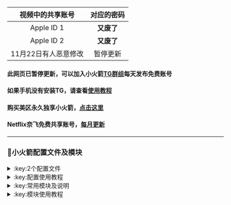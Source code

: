 

| 视频中的共享账号| 对应的密码 |
| :----: | :----: |
| Apple ID 1 | **又废了** | 
| Apple ID 2 | **又废了** | 
| 11月22日有人恶意修改 | 暂停更新 | 


#### 此网页已暂停更新，可以加入小火箭[TG群组](https://t.me/xhjzh "悬停显示")每天发布免费账号
#### 如果手机没有安装TG，请查看[使用教程](https://cxkun.com/sites/151.html/ "悬停显示")
#### 购买美区永久独享小火箭，[点击这里](https://pingguo.id/ "悬停显示")
#### Netflix奈飞免费共享账号，[每月更新](https://cxkun.com/sites/25.html/ "悬停显示")


-------------------------------------------
### :rocket:小火箭配置文件及模块    
  
<details>
  <summary>:key:2个配置文件</summary>   
  
* #### :bell:常用分流规则，支持去广告

```https://raw.githubusercontent.com/Shu-Ji/shadowrocket-anti-ad/master/rules/sr-anti-ad.conf```

```https://raw.githubusercontent.com/deezertidal/shadowrocket-rules/main/shadowrocket_lite.conf```
</details>



<details>
  <summary>:key:配置使用教程</summary>
  
#### :point_down:打开小火箭 点击配置 点击右上角+号  
<img src="https://github.com/deezertidal/shadowrocket-rules/blob/main/IMG/1a.png" width="200px" />

#### :point_down:将[配置文件](https://raw.githubusercontent.com/deezertidal/shadowrocket-rules/main/shadowrocket_lite.conf)的链接地址复制粘贴至输入框并点击下载  
<img src="https://github.com/deezertidal/shadowrocket-rules/blob/main/IMG/2.png" width="200px" />


  #### :point_down:查看底部远程文件找到刚刚下载的链接地址——点击——使用配置。  
<img src="https://github.com/deezertidal/shadowrocket-rules/blob/main/IMG/3.png" width="200px" />
<img src="https://github.com/deezertidal/shadowrocket-rules/blob/main/IMG/4.png" width="200px" /> 

  #### :point_down:点击配置文件右侧ⓘ  
<img src="https://github.com/deezertidal/shadowrocket-rules/blob/main/IMG/5.png" width="200px" />

  #### :point_down:打开HTTPS解密   
<img src="https://github.com/deezertidal/shadowrocket-rules/blob/main/IMG/6.png" width="200px" />

  #### :point_down:生成新证书  
<img src="https://github.com/deezertidal/shadowrocket-rules/blob/main/IMG/7.png" width="200px" />
<img src="https://github.com/deezertidal/shadowrocket-rules/blob/main/IMG/8.png" width="200px" /> 

  #### :point_down:允许安装  
<img src="https://github.com/deezertidal/shadowrocket-rules/blob/main/IMG/9.png" width="200px" />
<img src="https://github.com/deezertidal/shadowrocket-rules/blob/main/IMG/10.png" width="200px" />

  #### :point_down:打开iphone设置 点击已下载的描述文件  
<img src="https://github.com/deezertidal/shadowrocket-rules/blob/main/IMG/11.png" width="200px" />

 #### :point_down:安装描述文件  
<img src="https://github.com/deezertidal/shadowrocket-rules/blob/main/IMG/12.png" width="200px" />
<img src="https://github.com/deezertidal/shadowrocket-rules/blob/main/IMG/13.png" width="200px" />
<img src="https://github.com/deezertidal/shadowrocket-rules/blob/main/IMG/14.png" width="200px" /> 
  
#### :point_down:返回设置 关于手机 拉到底部 点击证书信任设置 
<img src="https://github.com/deezertidal/shadowrocket-rules/blob/main/IMG/14.5.png" width="200px" />  
  
#### :point_down:勾选信任证书  
<img src="https://github.com/deezertidal/shadowrocket-rules/blob/main/IMG/15.png" width="200px" />
<img src="https://github.com/deezertidal/shadowrocket-rules/blob/main/IMG/16.png" width="200px" />

#### :point_down:返回小火箭 勾选确认  
<img src="https://github.com/deezertidal/shadowrocket-rules/blob/main/IMG/17.png" width="200px" />
<img src="https://github.com/deezertidal/shadowrocket-rules/blob/main/IMG/18.png" width="200px" /> 
</details>


<details>
   <summary>:key:常用模块及说明</summary>    
   
* #### :bell:小火箭模块建议搭配默认配置使用，避免冗余  

  
|:octocat:模块|:link:链接|:pushpin:说明|
|--|--|--|
|:white_check_mark:AdBlock|[:link:链接地址](https://raw.githubusercontent.com/deezertidal/shadowrocket-rules/main/modules/AdBlock.module)|整体去广告
|:white_check_mark:aloha|[:link:链接地址](https://raw.githubusercontent.com/deezertidal/shadowrocket-rules/main/modules/aloha.module)|VPN隐私浏览器
|:white_check_mark:爱美剧|[:link:链接地址](https://raw.githubusercontent.com/deezertidal/shadowrocket-rules/main/modules/amj.module)|影视app 解锁部分会员功能
|:white_check_mark:Background Eraser|[:link:链接地址](https://raw.githubusercontent.com/deezertidal/shadowrocket-rules/main/modules/aosoft.module)|抠图app
|:white_check_mark:B站 HD|[:link:链接地址](https://raw.githubusercontent.com/deezertidal/shadowrocket-rules/main/modules/bili.module)|哔哩高清解锁
|:white_check_mark:B站|[:link:链接地址](https://raw.githubusercontent.com/deezertidal/shadowrocket-rules/main/modules/biliad.module)|哔哩去广告
|:white_check_mark:波点音乐|[:link:链接地址](https://raw.githubusercontent.com/deezertidal/shadowrocket-rules/main/modules/Bodian.module)|波点音乐去广告
|:white_check_mark:BOOM|[:link:链接地址](https://raw.githubusercontent.com/deezertidal/shadowrocket-rules/main/modules/boom.module)|音乐均衡器
|:white_check_mark:boxjs|[:link:链接地址](https://raw.githubusercontent.com/deezertidal/shadowrocket-rules/main/modules/boxjs.sgmodule)|含签到脚本
|:white_check_mark:彩云天气|[:link:链接地址](https://raw.githubusercontent.com/deezertidal/shadowrocket-rules/main/modules/caiyun.module)|彩云天气SVIP
|:white_check_mark:计算器HD|[:link:链接地址](https://raw.githubusercontent.com/deezertidal/shadowrocket-rules/main/modules/calculator.module)|计算器HD会员
|:white_check_mark:扫描全能王|[:link:链接地址](https://raw.githubusercontent.com/deezertidal/shadowrocket-rules/main/modules/camscanner.sgmodule)|扫描全能王会员
|:white_check_mark:emby|[:link:链接地址](https://raw.githubusercontent.com/deezertidal/shadowrocket-rules/main/modules/emby.sgmodule)|Emby解锁
|:white_check_mark:番茄小说|[:link:链接地址](https://raw.githubusercontent.com/deezertidal/shadowrocket-rules/main/modules/fanqie.module)|番茄小说去广告
|:white_check_mark:酷我音乐|[:link:链接地址](https://raw.githubusercontent.com/I-am-R-E/Functional-Store-Hub/Master/KuWoMusic/KuWoMusic.Shadowrocket.module)|解锁超级VIP
|:white_check_mark:lightroom|[:link:链接地址](https://raw.githubusercontent.com/deezertidal/shadowrocket-rules/main/modules/lightroom.module)|照片编辑
|:white_check_mark:meistertask|[:link:链接地址](https://raw.githubusercontent.com/deezertidal/shadowrocket-rules/main/modules/meistertask.module)|任务管理
|:white_check_mark:美图秀秀|[:link:链接地址](https://raw.githubusercontent.com/deezertidal/shadowrocket-rules/main/modules/meituxx.module)|美图秀秀解锁会员
|:white_check_mark:漫画台|[:link:链接地址](https://raw.githubusercontent.com/deezertidal/shadowrocket-rules/main/modules/mht.module)|小程序解锁
|:white_check_mark:netflix_rating|[:link:链接地址](https://raw.githubusercontent.com/deezertidal/shadowrocket-rules/main/modules/netflix_rating.sgmodule)|奈飞显示豆瓣评分
|:white_check_mark:nicegram|[:link:链接地址](https://raw.githubusercontent.com/deezertidal/shadowrocket-rules/main/modules/nicegram.module)|nicegram会员解锁
|:white_check_mark:photoshop Express|[:link:链接地址](https://raw.githubusercontent.com/deezertidal/shadowrocket-rules/main/modules/photoshop.module)|PS
|:white_check_mark:polarr|[:link:链接地址](https://raw.githubusercontent.com/deezertidal/shadowrocket-rules/main/modules/polarr.module)|照片编辑
|:white_check_mark:皮皮虾|[:link:链接地址](https://raw.githubusercontent.com/deezertidal/shadowrocket-rules/main/modules/ppx.module)|皮皮虾去广告
|:white_check_mark:七猫小说|[:link:链接地址](https://raw.githubusercontent.com/deezertidal/shadowrocket-rules/main/modules/qmxs.module)|七猫小说解锁
|:white_check_mark:Qsearch|[:link:链接地址](https://raw.githubusercontent.com/deezertidal/shadowrocket-rules/main/modules/Qsearch.sgmodule)|多功能搜索，使用方法见模块说明
|:white_check_mark:人人视频|[:link:链接地址](https://raw.githubusercontent.com/deezertidal/shadowrocket-rules/main/modules/rrsp.module)|人人视频/多多视频去广告
|:white_check_mark:shadowlinkVPN|[:link:链接地址](https://raw.githubusercontent.com/deezertidal/shadowrocket-rules/main/modules/shadowlinkVPN.module)|解锁VIP节点
|:white_check_mark:soundcloud|[:link:链接地址](https://raw.githubusercontent.com/deezertidal/shadowrocket-rules/main/modules/soundcloud.module)|解锁soundcloud Go+
|:white_check_mark:spotify|[:link:链接地址](https://raw.githubusercontent.com/deezertidal/shadowrocket-rules/main/modules/spotifyVIP.module)|spotify 部分解锁设置超高音质
|:white_check_mark:substore|[:link:链接地址](https://raw.githubusercontent.com/deezertidal/shadowrocket-rules/main/modules/substore.sgmodule)|订阅节点过滤/整合/修改/同步
|:white_check_mark:迅雷|[:link:链接地址](https://raw.githubusercontent.com/deezertidal/shadowrocket-rules/main/modules/thunder.module)|迅雷会员
|:white_check_mark:vista看天下|[:link:链接地址](https://raw.githubusercontent.com/deezertidal/shadowrocket-rules/main/modules/vista.module)|vista看天下会员
|:white_check_mark:微信公众号去广告|[:link:链接地址](https://raw.githubusercontent.com/deezertidal/shadowrocket-rules/main/modules/wechatad.module)|微信公众号去广告
|:white_check_mark:微博去广告|[:link:链接地址](https://raw.githubusercontent.com/deezertidal/shadowrocket-rules/main/modules/weiboad.module)|微博去广告
|:white_check_mark:网易蜗牛读书|[:link:链接地址](https://raw.githubusercontent.com/deezertidal/shadowrocket-rules/main/modules/wnds.module)|蜗牛读书解锁
|:white_check_mark:WPS|[:link:链接地址](https://raw.githubusercontent.com/deezertidal/shadowrocket-rules/main/modules/WPS.module)|wps解锁会员
|:white_check_mark:小影|[:link:链接地址](https://raw.githubusercontent.com/deezertidal/shadowrocket-rules/main/modules/xiaoying.module)|小影解锁
|:white_check_mark:喜马拉雅去广告|[:link:链接地址](https://raw.githubusercontent.com/deezertidal/shadowrocket-rules/main/modules/xmlyad.module)|喜马拉雅去广告
|:white_check_mark:有道云笔记|[:link:链接地址](https://raw.githubusercontent.com/deezertidal/shadowrocket-rules/main/modules/ydybj.module)|有道云笔记解锁
|:white_check_mark:youtube去广告|[:link:链接地址](https://raw.githubusercontent.com/Infatuation-Fei/rule/main/Shadowrocket/Module/YouTubeAds.sgmodule)|支持最新版
|:white_check_mark:语文趣配音|[:link:链接地址](https://raw.githubusercontent.com/deezertidal/shadowrocket-rules/main/modules/ywqpy.module)|配音类
|:white_check_mark:知乎去广告|[:link:链接地址](https://raw.githubusercontent.com/deezertidal/shadowrocket-rules/main/modules/ZhihuBlock.sgmodule)|知乎去广告
|:white_check_mark:知乎优化|[:link:链接地址](https://raw.githubusercontent.com/deezertidal/shadowrocket-rules/main/modules/ZhihuOpt.sgmodule)|知乎优化
|:white_check_mark:Spotify歌词翻译|[:link:链接地址](https://raw.githubusercontent.com/deezertidal/shadowrocket-rules/main/modules/spotify_lyric.module)|需申请百度翻译API 教程在模块内
|:white_check_mark:搜图神器|[:link:链接地址](https://raw.githubusercontent.com/deezertidal/shadowrocket-rules/main/modules/stsq.module)|解锁VIP功能
|:white_check_mark:彩云天气通知任务|[:link:链接地址](https://raw.githubusercontent.com/deezertidal/shadowrocket-rules/main/modules/caiyun_cron.module)|天气通知，需搭配BOXJS使用
|:white_check_mark:Calm解锁|[:link:链接地址](https://raw.githubusercontent.com/deezertidal/shadowrocket-rules/main/modules/calm.module)|健康类
|:white_check_mark:HTTPS抓包|[:link:链接地址](https://raw.githubusercontent.com/deezertidal/shadowrocket-rules/main/modules/https.module)|抓包工具
|:white_check_mark:微博lite去广告|[:link:链接地址](https://raw.githubusercontent.com/deezertidal/shadowrocket-rules/main/modules/weibolitead.module)|微博轻享版去广告
|:white_check_mark:Fileball|[:link:链接地址](https://raw.githubusercontent.com/deezertidal/shadowrocket-rules/main/modules/fileball.module)|文件管理
|:white_check_mark:1blocker|[:link:链接地址](https://raw.githubusercontent.com/deezertidal/shadowrocket-rules/main/modules/1blocker.module)|浏览器广告屏蔽
|:white_check_mark:人民日报去广告|[:link:链接地址](https://raw.githubusercontent.com/deezertidal/shadowrocket-rules/main/modules/rmrb.module)|人民日报
|:white_check_mark:爱企查|[:link:链接地址](https://raw.githubusercontent.com/deezertidal/shadowrocket-rules/main/modules/aqc.module)|爱企查


* 如无必要 请勿更新App
</details>




 <details>
  <summary>:key:模块使用教程</summary>

### :point_down:打开小火箭——点击配置——进入模块  
![Image text](https://github.com/deezertidal/shadowrocket-rules/blob/main/IMG/1sg.png)  
### :point_down:点击右上角“+”号——将模块链接地址复制粘贴至输入框——下载  
![Image text](https://github.com/deezertidal/shadowrocket-rules/blob/main/IMG/2sg.png)  
![Image text](https://github.com/deezertidal/shadowrocket-rules/blob/main/IMG/3sg.png)  
<br>
<br>
</details>


